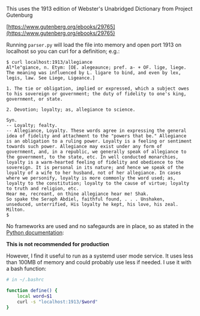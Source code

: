 This uses the 1913 edition of Webster's Unabridged Dictionary from Project Gutenburg

[https://www.gutenberg.org/ebooks/29765](https://www.gutenberg.org/ebooks/29765)

Running `parser.py` will load the file into memory and open port 1913 on localhost so you
can curl for a definition; e.g.:

```
$ curl localhost:1913/allegiance
Al*le"giance, n. Etym: [OE. alegeaunce; pref. a- + OF. lige, liege.
The meaning was influenced by L. ligare to bind, and even by lex,
legis, law. See Liege, Ligeance.]

1. The tie or obligation, implied or expressed, which a subject owes
to his sovereign or government; the duty of fidelity to one's king,
government, or state.

2. Devotion; loyalty; as, allegiance to science.

Syn.
-- Loyalty; fealty.
-- Allegiance, Loyalty. These words agree in expressing the general
idea of fidelity and attachment to the "powers that be." Allegiance
is an obligation to a ruling power. Loyalty is a feeling or sentiment
towards such power. Allegiance may exist under any form of
government, and, in a republic, we generally speak of allegiance to
the government, to the state, etc. In well conducted monarchies,
loyalty is a warm-hearted feeling of fidelity and obedience to the
sovereign. It is personal in its nature; and hence we speak of the
loyalty of a wife to her husband, not of her allegiance. In cases
where we personify, loyalty is more commonly the word used; as,
loyalty to the constitution; loyalty to the cause of virtue; loyalty
to truth and religion, etc.
Hear me, recreant, on thine allegiance hear me! Shak.
So spake the Seraph Abdiel, faithful found, . . . Unshaken,
unseduced, unterrified, His loyalty he kept, his love, his zeal.
Milton.
$
```

No frameworks are used and no safegaurds are in place, so as stated in the
[Python documentation](https://docs.python.org/3/library/http.server.html):

__This is not recommended for production__

However, I find it useful to run as a systemd user mode service. It uses
less than 100MB of memory and could probably use less if needed. I use
it with a bash function:

```bash
# in ~/.bashrc

function define() {
    local word=$1
    curl -s "localhost:1913/$word"
}
```
